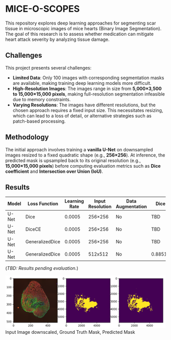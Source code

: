 # MICE-O-SCOPES

This repository explores deep learning approaches for segmenting scar tissue in microscopic images of mice hearts (Binary Image Segmentation). The goal of this research is to assess whether medication can mitigate heart attack severity by analyzing tissue damage.

## Challenges
This project presents several challenges:
- **Limited Data**: Only 100 images with corresponding segmentation masks are available, making training deep learning models more difficult.
- **High-Resolution Images**: The images range in size from **5,000×3,500 to 15,000×15,000 pixels**, making full-resolution segmentation infeasible due to memory constraints.
- **Varying Resolutions**: The images have different resolutions, but the chosen approach requires a fixed input size. This necessitates resizing, which can lead to a loss of detail, or alternative strategies such as patch-based processing.

## Methodology
The initial approach involves training a **vanilla U-Net** on downsampled images resized to a fixed quadratic shape (e.g., **256×256**). At inference, the predicted mask is upsampled back to its original resolution (e.g., **15,000×15,000 pixels**) before computing evaluation metrics such as **Dice coefficient** and **Intersection over Union (IoU)**.

## Results
| Model | Loss Function | Learning Rate | Input Resolution | Data Augmentation | Dice | IoU |
|-------|-------------|--------------|----------------|----------------|------|----|
| U-Net | Dice | 0.0005 | 256×256 | No | TBD | TBD |
| U-Net | DiceCE | 0.0005 | 256×256 | No | TBD | TBD |
| U-Net | GeneralizedDice | 0.0005 | 256×256 | No | TBD | TBD |
| U-Net | GeneralizedDice | 0.0005 | 512x512 | No | 0.88516 | 0.79883 |

(*TBD: Results pending evaluation.*)


![Input Image downscaled, Ground Truth Mask, Predicted Mask](/miceoscope.png "Title")
Input Image downscaled, Ground Truth Mask, Predicted Mask
